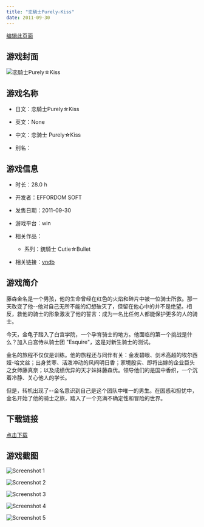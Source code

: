 ```yaml
---
title: "恋騎士Purely☆Kiss"
date: 2011-09-30
---
```

[编辑此页面](https://github.com/ACG-3/ADV3-source/blob/main/source/_posts/games/%E6%81%8B%E9%A8%8E%E5%A3%ABPurely%E2%98%86Kiss.md)

## 游戏封面

![恋騎士Purely☆Kiss](https%3A//pan.timero.xyz/onedrive/img_lib_001/%E6%81%8B%E9%A8%8E%E5%A3%ABPurely%E2%98%86Kiss_cover.avif)


## 游戏名称

- 日文：恋騎士Purely☆Kiss
- 英文：None
- 中文：恋骑士 Purely☆Kiss

- 别名：


## 游戏信息

- 时长：28.0 h
- 开发者：EFFORDOM SOFT
- 发售日期：2011-09-30
- 游戏平台：win
- 相关作品：
   - 系列：銃騎士 Cutie☆Bullet

- 相关链接：[vndb](https://vndb.org/v7260)


## 游戏简介

藤森金名是一个男孩，他的生命曾经在红色的火焰和碎片中被一位骑士所救。那一天改变了他--他对自己无所不能的幻想破灭了，但留在他心中的并不是绝望。相反，救他的骑士的形象激发了他的誓言：成为一名比任何人都能保护更多的人的骑士。

今天，金龟子踏入了白宫学院，一个孕育骑士的地方。他面临的第一个挑战是什么？加入白宫侍从骑士团 "Esquire"，这是对新生骑士的测试。

金名的旅程不仅仅是训练。他的旅程还与同伴有关：金发碧眼、剑术高超的埃尔西娅-哈文丝；出身贫寒、活泼冲动的风间明日香；家境殷实、即将出嫁的企业巨头之女师藤真奈；以及成绩优异的天才妹妹藤森优。领导他们的是国中香织，一个沉着冷静、关心他人的学长。

但是，转机出现了--金名意识到自己是这个团队中唯一的男生。在困惑和担忧中，金名开始了他的骑士之旅，踏入了一个充满不确定性和冒险的世界。




## 下载链接

[点击下载](https://pan.timero.xyz/onedrive/adv_lib_001/%E6%81%8B%E9%A8%8E%E5%A3%ABPurely%E2%98%86Kiss)


## 游戏截图


![Screenshot 1](https%3A//pan.timero.xyz/onedrive/img_lib_001/%E6%81%8B%E9%A8%8E%E5%A3%ABPurely%E2%98%86Kiss_Screenshot_1.avif)

![Screenshot 2](https%3A//pan.timero.xyz/onedrive/img_lib_001/%E6%81%8B%E9%A8%8E%E5%A3%ABPurely%E2%98%86Kiss_Screenshot_2.avif)

![Screenshot 3](https%3A//pan.timero.xyz/onedrive/img_lib_001/%E6%81%8B%E9%A8%8E%E5%A3%ABPurely%E2%98%86Kiss_Screenshot_3.avif)

![Screenshot 4](https%3A//pan.timero.xyz/onedrive/img_lib_001/%E6%81%8B%E9%A8%8E%E5%A3%ABPurely%E2%98%86Kiss_Screenshot_4.avif)

![Screenshot 5](https%3A//pan.timero.xyz/onedrive/img_lib_001/%E6%81%8B%E9%A8%8E%E5%A3%ABPurely%E2%98%86Kiss_Screenshot_5.avif)


